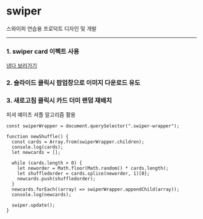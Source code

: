# swiper
스와이퍼 연습용 프로덕트 디자인 및 개발


----
### 1. swiper card 이펙트 사용

[냅다 보러가기](https://1101x.github.io/swiper/)

### 2. 슬라이드 클릭시 팝업창으로 이미지 다운로드 유도
### 3. 새로고침 클릭시 카드 더미 랜덤 재배치
피셔 예이츠 셔플 알고리즘 활용
```
const swiperWrapper = document.querySelector(".swiper-wrapper");

function newShuffle() {
  const cards = Array.from(swiperWrapper.children);
  console.log(cards);
  let newcards = [];

  while (cards.length > 0) {
    let neworder = Math.floor(Math.random() * cards.length);
    let shuffledorder = cards.splice(neworder, 1)[0];
    newcards.push(shuffledorder);
  }
  newcards.forEach((array) => swiperWrapper.appendChild(array));
  console.log(newcards);

  swiper.update();
}
```
